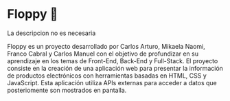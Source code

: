 # Floppy 💾
La descripcion no es necesaria

Floppy es un proyecto desarrollado por Carlos Arturo, Mikaela Naomi, Franco Cabral y Carlos Manuel con el objetivo de profundizar en su aprendizaje en los temas de Front-End, Back-End y Full-Stack. El proyecto consiste en la creación de una aplicación web para presentar la información de productos electrónicos con herramientas basadas en HTML, CSS y JavaScript. Esta aplicación utiliza APIs externas para acceder a datos que posteriomente son mostrados en pantalla.